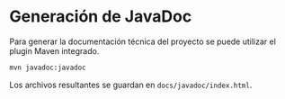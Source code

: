 # Generación de JavaDoc

Para generar la documentación técnica del proyecto se puede utilizar el plugin Maven integrado.

```bash
mvn javadoc:javadoc
```

Los archivos resultantes se guardan en `docs/javadoc/index.html`.
